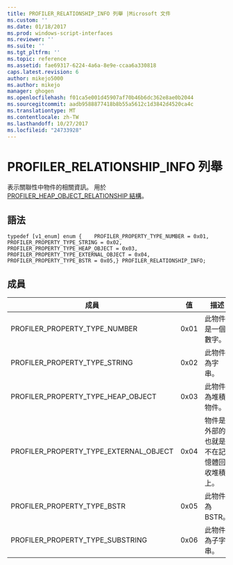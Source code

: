 ```yaml
---
title: PROFILER_RELATIONSHIP_INFO 列舉 |Microsoft 文件
ms.custom: ''
ms.date: 01/18/2017
ms.prod: windows-script-interfaces
ms.reviewer: ''
ms.suite: ''
ms.tgt_pltfrm: ''
ms.topic: reference
ms.assetid: fae69317-6224-4a6a-8e9e-ccaa6a330818
caps.latest.revision: 6
author: mikejo5000
ms.author: mikejo
manager: ghogen
ms.openlocfilehash: f01ca5e001d45907af70b46b6dc362e8ae0b2044
ms.sourcegitcommit: aadb9588877418b8b55a5612c1d3842d4520ca4c
ms.translationtype: MT
ms.contentlocale: zh-TW
ms.lasthandoff: 10/27/2017
ms.locfileid: "24733928"
---
```

# <a name="profilerrelationshipinfo-enumeration"></a>PROFILER_RELATIONSHIP_INFO 列舉
表示關聯性中物件的相關資訊。 用於[PROFILER_HEAP_OBJECT_RELATIONSHIP 結構](../../winscript/reference/profiler-heap-object-relationship-structure.md)。  
  
## <a name="syntax"></a>語法  
  
```  
typedef [v1_enum] enum {    PROFILER_PROPERTY_TYPE_NUMBER = 0x01,    PROFILER_PROPERTY_TYPE_STRING = 0x02,    PROFILER_PROPERTY_TYPE_HEAP_OBJECT = 0x03,    PROFILER_PROPERTY_TYPE_EXTERNAL_OBJECT = 0x04,    PROFILER_PROPERTY_TYPE_BSTR = 0x05,} PROFILER_RELATIONSHIP_INFO;  
```  
  
## <a name="members"></a>成員  
  
|成員|值|描述|  
|------------|-----------|-----------------|  
|PROFILER_PROPERTY_TYPE_NUMBER|0x01|此物件是一個數字。|  
|PROFILER_PROPERTY_TYPE_STRING|0x02|此物件為字串。|  
|PROFILER_PROPERTY_TYPE_HEAP_OBJECT|0x03|此物件為堆積物件。|  
|PROFILER_PROPERTY_TYPE_EXTERNAL_OBJECT|0x04|物件是外部的也就是不在記憶體回收堆積上。|  
|PROFILER_PROPERTY_TYPE_BSTR|0x05|此物件為 BSTR。|  
|PROFILER_PROPERTY_TYPE_SUBSTRING|0x06|此物件為子字串。|